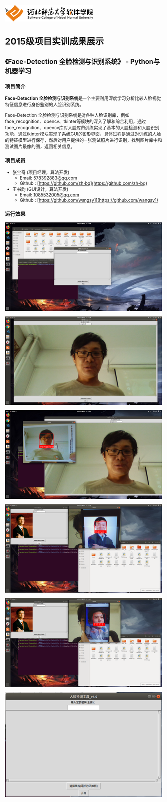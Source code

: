 <img src="../../../image/logo.png"/>

# 2015级项目实训成果展示 

## 《Face-Detection 全脸检测与识别系统》 - Python与机器学习

### 项目简介

**Face-Detection 全脸检测与识别系统**是一个主要利用深度学习分析比较人脸视觉特征信息进行身份鉴别的人脸识别系统。

Face-Detection 全脸检测与识别系统是对各种人脸识别库，例如face_recognition、opencv、tkinter等模块的深入了解和综合利用，通过face_recognition、opencv库对人脸库的训练实现了基本的人脸检测和人脸识别功能，通过tkinter模块实现了系统GUI的图形界面，具体过程是通过对训练的人脸的特征模型进行保存，然后对用户提供的一张测试照片进行识别，找到图片库中和测试图片最像的图，返回相关信息。

### 项目成员

* 张宝奇 (项目经理，算法开发) 
    * Email: <578392883@qq.com>
    * Github : [https://github.com/zh-bq](https://github.com/zh-bq)
* 王书韵 (GUI设计，算法开发) 
    * Email: <1085532005@qq.com>
    * Github : [https://github.com/wangsy1](https://github.com/wangsy1)

### 运行效果

![1](./image/1.png)

![2](./image/2.png)

![3](./image/3.png)

![4](./image/4.png)

![5](./image/5.png)

![6](./image/6.png)